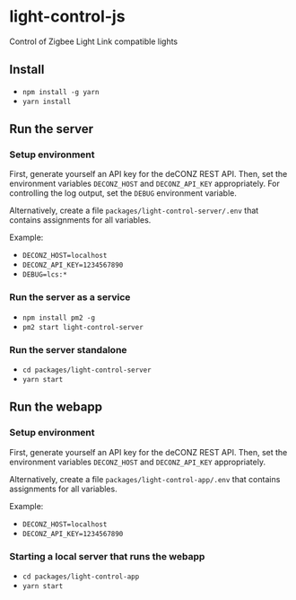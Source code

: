 # light-control-js
Control of Zigbee Light Link compatible lights

## Install
- `npm install -g yarn`
- `yarn install`

## Run the server

### Setup environment
First, generate yourself an API key for the deCONZ REST API.
Then, set the environment variables `DECONZ_HOST` and `DECONZ_API_KEY` appropriately.
For controlling the log output, set the `DEBUG` environment variable.

Alternatively, create a file `packages/light-control-server/.env` that contains assignments for all variables.

Example:
- `DECONZ_HOST=localhost`
- `DECONZ_API_KEY=1234567890`
- `DEBUG=lcs:*`

### Run the server as a service
- `npm install pm2 -g`
- `pm2 start light-control-server`

### Run the server standalone
- `cd packages/light-control-server`
- `yarn start`

## Run the webapp

### Setup environment
First, generate yourself an API key for the deCONZ REST API.
Then, set the environment variables `DECONZ_HOST` and `DECONZ_API_KEY` appropriately.

Alternatively, create a file `packages/light-control-app/.env` that contains assignments for all variables.

Example:
- `DECONZ_HOST=localhost`
- `DECONZ_API_KEY=1234567890`

### Starting a local server that runs the webapp 
- `cd packages/light-control-app`
- `yarn start`
